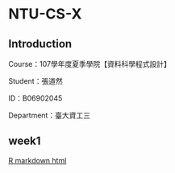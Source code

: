 # NTU-CS-X



## Introduction

Course：107學年度夏季學院【資料科學程式設計】

Student：張道然

ID：B06902045

Department：臺大資工三

## week1

[R markdown html](https://kimnai862.github.io/NTU-CS-X/week_1/course_1/test.html)
